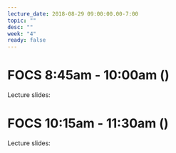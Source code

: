```yaml
---
lecture_date: 2018-08-29 09:00:00.00-7:00
topic: ""
desc: ""
week: "4"
ready: false
---
```


# FOCS 8:45am - 10:00am ()

Lecture slides:




# FOCS 10:15am - 11:30am ()

Lecture slides: 
